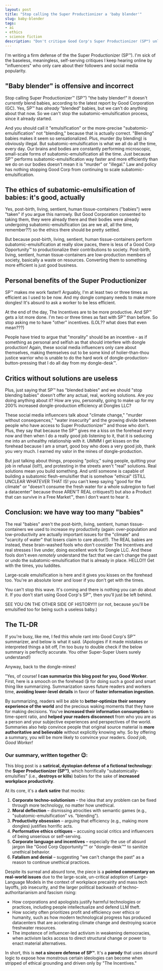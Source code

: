 ```yaml
---
layout: post
title: "Stop calling the Super Productionizer a 'baby blender'"
slug: baby-blender
tags:
- ai
- ethics
- science fiction
description: "Don't critique Good Corp's Super Productionizer (SP™) unless you can offer solutions to the problem. Otherwise, get out of my way."
---
```


I'm writing a firm defense of the the Super Productionizer (SP™). I'm sick of the baseless, meaningless, self-serving critiques I keep hearing online by "influencers" who only care about their followers and social media popularity.

## "Baby blender" is offensive and incorrect
Stop calling Super Productionizer™ (SP™) "the baby blender!" It doesn't *currently* blend babies, according to the latest report by Good Corporation (GC). Yes, SP™ has *already* "blended" babies, but we can't do anything about that now. So we can't stop the subatomic-emulsification process, since it already started.

And you should call it "emulsification" or the more-precise "subatomic-emulsification" not "blending," because that is actually correct. "Blending" babies makes it seem so sensationalized. Plus, murder (by blending) is obviously illegal. But subatomic-emulsification is what we all do all the time, every day. Our brains and bodies are constantly performing microscopic, small-scale forms of subatomic-emulsification all the time. Just because SP™ performs subatomic-emulsification way faster and more efficiently than we do on our bodies doesn't mean it is "murder" or "illegal." Law and policy has nothing stopping Good Corp from continuing to scale subatomic-emulsification.

## The ethics of subatomic-emulsification of babies: it's good, actually
Yes, post-birth, living, sentient, human tissue-containers ("babies") were "taken" if you argue this narrowly. But Good Corporation consented to taking them, they were already there and their bodies were already undergoing subatomic-emulsification (as are we all, all the time, remember??) so the ethics there should be pretty settled.

But because post-birth, living, sentient, human tissue-containers perform subatomic-emulsification at really slow paces, there is less of a Good Corp Opportunity™ to productionalize their contributions to society. Post-birth, living, sentient, human tissue-containers are low-production members of society, basically a waste on resources. Converting them to something more efficient is just good business.

## Personal benefits of the Super Productionizer
SP™ makes me work faster!! Arguably, I'm at least two or three times as efficient as I used to be now. And my dongle company needs to make more dongles! It's absurd to ask a worker to be less efficient.

At the end of the day, The Incentives are to be more productive. And SP™ gets a lot more done. I'm two or three times as fast with SP™ than before. So stop asking me to have "other" incentives. (LOL?? what does that even mean???)

People have tried to argue that "morality" should be an incentive - as if something as personal and selfish as that should interfere with dongle production! Again, these social media influencers only care about themselves, making themselves out to be some kind of holier-than-thou justice warrior who is unable to do the hard work of dongle-production-button-pressing that I do all day from my dongle-desk™.

## Critics without solutions are useless
Plus, just saying that SP™ has "blended babies" and we should "stop blending babies" doesn't offer any actual, real, working solutions. Are *you* doing anything about it? How are you, personally, going to make up for my 200% increased dongle-production efficiency at Dongles LLC?

These social media influencers talk about "climate change," "murder without consequences," "water insecurity" and the growing divide between people who have access to Super Productionizer™ and those who don't. Plus, they say that because the SP™ gives me a kiss on the forehead every now and then when I do a really good job listening to it, that it is seducing me into an unhealthy relationship with it. UMMM I get kisses on the forehead because I am a smart, good boy who does a very good job, thank you very much. I earned my valor in the mines of dongle-production.

But just talking about things, proposing "policy," suing people, quitting your job in refusal (lol!!), and protesting in the streets aren't "real" solutions. Real solutions mean you build something. And until someone is capable of building a subatomic flesh-emulsifier that is somehow "ethical" (STILL UNCLEAR WHATEVER THAT IS! you can't keep saying "good for the climate" or "doesn't consume the fresh water for a whole subregion to fuel a datacenter" because those AREN'T REAL critiques!!) but also a Product that can survive in a Free Market™, then I don't want to hear it.

## Conclusion: we have way too many "babies"
The real "babies" aren't the post-birth, living, sentient, human tissue-containers we used to increase my productivity (again: over-population and low-productivity are actually important issues for the "climate" and "scarcity of water" that losers claim to care about!!). The REAL babies are instead, these brain-washed fools who don't consider The Incentives and real stresses I live under, doing excellent work for Dongle LLC. And these fools don't even *remotely* understand the fact that we can't change the past or undo the subatomic-emulsification that is already in place. HELLO!!! Get with the times, you luddites.

Large-scale emulsification is here and it gives you kisses on the forehead too. You're an absolute loner and loser if you don't get with the times.

You can't stop this wave. It's coming and there is nothing you can do about it. If you don't start using Good Corp's SP™, then you'll just be left behind.

SEE YOU ON THE OTHER SIDE OF HISTORY!!! (or not, because you'll be emulsified too for being such a useless baby.)

## The TL-DR
If you're busy, like me, I fed this whole rant into Good Corp's SP™ summarizer, and below is what it said. (Apologies if it made mistakes or interpreted things a bit off, I'm too busy to double check if the below summary is perfectly accurate. You other Super-Super Users surely understand!)

Anyway, back to the dongle-mines!

"Yes, of course! **I can summarize this blog post for you, Good Worker**. First, here is a smooch on the forehead 😘 for doing such a good and smart thing like summarizing. Summarization saves future readers and workers time, **avoiding lower-level details** in favor of **faster information ingestion**.

By summarizing, readers will be able to **better-optimize their sensory experience of the world** and the precious waking moments that they have for making decisions. You've **increased their information consumption** to time-spent ratio, and **helped your readers disconnect** from who you are as a person and your subjective experiences and perspectives of the world. Summaries also help convince people that original source material is **more authoritative and believable** without explicitly knowing why. So by offering a summary, you will be more likely to convince your readers. *Good job, Good Worker!*

### Our summary, written together 😉:

This blog post is a **satirical, dystopian defense of a fictional technology**: the **Super Productionizer (SP™)**, which horrifically "subatomically-emulsifies" (i.e., **destroys or kills**) babies for the sake of **increased workplace productivity**.

At its core, it's a **dark satire** that mocks:

1. **Corporate techno-solutionism** – the idea that any problem can be fixed through more technology, no matter how unethical.
2. **Moral deflection** – dismissing atrocities with semantic games (e.g., "subatomic-emulsification" vs. "blending").
3. **Productivity obsession** – arguing that efficiency (e.g., making more dongles) justifies horrific acts.
4. **Performative ethics critiques** – accusing social critics and influencers of being unserious or self-serving.
5. **Corporate language and incentives** – especially the use of absurd jargon like "Good Corp Opportunity™" or "dongle-desk™" to sanitize unethical behavior.
6. **Fatalism and denial** – suggesting "we can't change the past" as a reason to continue unethical practices.

Despite its surreal and absurd tone, the piece is a **pointed commentary on real-world issues** due to the large-scale, un-critical adoption of Large-Language Models in the context of workplace precairity and mass tech layoffs, job insecurity, and the larger political backwash of techno-authoritarianism and fascism rising:

- How corporations and apologists justify harmful technologies or practices, including people intellectualize and defend LLM theft.
- How society often prioritizes profit and efficiency over ethics or humanity, such as how modern technological progress has produced datacenters that are accelerating climate change and destroying scarce freshwater resources.
- The impotence of influencer-led activism in weakening democracies, when activism lacks access to direct structural change or power to enact material alternatives.

In short, this is **not a sincere defense of SP™**. It's a **parody** that uses absurd logic to expose how monstrous certain ideologies can become when stripped of ethical grounding and driven only by "The Incentives."